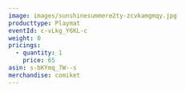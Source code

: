 ```yaml
---
image: images/sunshinesummere2ty-zcvkamgmqy.jpg
producttype: Playmat
eventId: c-vLkg_Y6KL-c
weight: 0
pricings:
  - quantity: 1
    price: 65
asin: s-bKYmq_7W--s
merchandise: comiket
---
```

